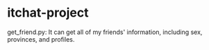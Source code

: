 # itchat-project
get_friend.py:
It can get all of my friends' information, including sex, provinces, and profiles.

